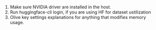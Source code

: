 1. Make sure NVIDIA driver are installed in the host. 
2. Run huggingface-cli login, if you are using HF for dataset ustilization
3. Olive key settings explanations for anything that modifies memory usage. 